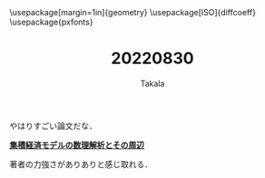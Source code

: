 ﻿---
title: 20220830
yesterday: 20220829
tomorrow: 20220831
days: 977
author: Takala
header-includes:
  - \usepackage[margin=1in]{geometry}
  - \usepackage[ISO]{diffcoeff}
  - \usepackage{pxfonts}
---


やはりすごい論文だな．

**[集積経済モデルの数理解析とその周辺](https://www.jstage.jst.go.jp/article/jscejipm/74/5/74_I_19/_article/-char/ja/)**


著者の力強さがありありと感じ取れる．

